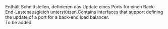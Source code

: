 <Namespace Name="Microsoft.Azure.Management.Network.Fluent.HasBackendPort.UpdateDefinition">
  <Docs>
    <summary><span data-ttu-id="e8278-101">Enthält Schnittstellen, definieren das Update eines Ports für einen Back-End-Lastenausgleich unterstützen.</span><span class="sxs-lookup"><span data-stu-id="e8278-101">Contains interfaces that support defining the update of a port for a back-end load balancer.</span></span></summary> 
    <remarks>To be added.</remarks>
  </Docs>
</Namespace>
